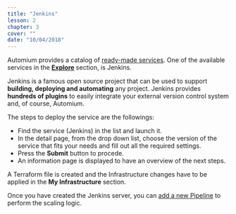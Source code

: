 ```yaml
---
title: "Jenkins"
lesson: 2
chapter: 3
cover: ""
date: "10/04/2018"
---
```


Automium provides a catalog of [ready-made  services](/concepts/service).
One of the available services in the [**Explore**](/concepts/explore) section, is Jenkins. 

Jenkins is a famous open source project that can be used to support **building, deploying and automating** any project. Jenkins provides **hundreds of plugins** to easily integrate your external version control system and, of course, Automium.

The steps to deploy the service are the followings:  
* Find the service (Jenkins) in the list and launch it.
* In the detail page, from the drop down list, choose the version of the service that fits your needs and fill out all the required settings.
* Press the **Submit** button to procede.
* An information page is displayed to have an overview of the next steps.

A Terraform file is created and the Infrastructure changes have to be applied in the **My Infrastructure** section. 

Once you have created the Jenkins server, you can [add a new Pipeline](jenkins-pipeline) to perform the scaling logic.
